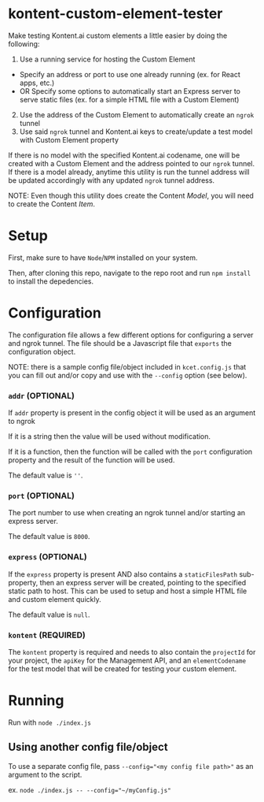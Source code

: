 # kontent-custom-element-tester
Make testing Kontent.ai custom elements a little easier by doing the following:

1. Use a running service for hosting the Custom Element
  - Specify an address or port to use one already running (ex. for React apps, etc.)
  - OR Specify some options to automatically start an Express server to serve static files (ex. for a simple HTML file with a Custom Element)
2. Use the address of the Custom Element to automatically create an `ngrok` tunnel
3. Use said `ngrok` tunnel and Kontent.ai keys to create/update a test model with Custom Element property

If there is no model with the specified Kontent.ai codename, one will be created with a Custom Element and the address pointed to our `ngrok` tunnel. If there is a model already, anytime this utility is run the tunnel address will be updated accordingly with any updated `ngrok` tunnel address.

NOTE: Even though this utility does create the Content *Model*, you will need to create the Content *Item*.

# Setup
First, make sure to have `Node`/`NPM` installed on your system.

Then, after cloning this repo, navigate to the repo root and run `npm install` to install the depedencies.

# Configuration
The configuration file allows a few different options for configuring a server and ngrok tunnel. The file should be a Javascript file that `exports` the configuration object.

NOTE: there is a sample config file/object included in `kcet.config.js` that you can fill out and/or copy and use with the `--config` option (see below).

### `addr` (OPTIONAL)
If `addr` property is present in the config object it will be used as an argument to ngrok

If it is a string then the value will be used without modification.

If it is a function, then the function will be called with the `port` configuration property and the result of the function will be used.

The default value is `''`.

### `port` (OPTIONAL)
The port number to use when creating an ngrok tunnel and/or starting an express server.

The default value is `8000`.

### `express` (OPTIONAL)
If the `express` property is present AND also contains a `staticFilesPath` sub-property, then an express server will be created, pointing to the specified static path to host. This can be used to setup and host a simple HTML file and custom element quickly.

The default value is `null`.

### `kontent` (REQUIRED)
The `kontent` property is required and needs to also contain the `projectId` for your project, the `apiKey` for the Management API, and an `elementCodename` for the test model that will be created for testing your custom element.

# Running
Run with `node ./index.js`

## Using another config file/object
To use a separate config file, pass `--config="<my config file path>"` as an argument to the script.

ex. `node ./index.js -- --config="~/myConfig.js"`

